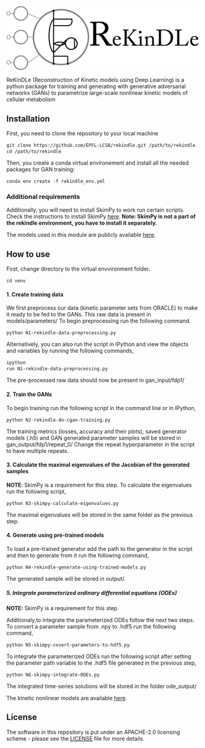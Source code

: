 ![here](https://github.com/EPFL-LCSB/rekindle/blob/master/venv/cGANtools/rekindle-logo.png)

ReKinDLe (Reconstruction of Kinetic models using Deep Learning) is a python package for training and generating with generative adversarial networks (GANs) to parametrize large-scale nonlinear kinetic models of cellular metabolism

## Installation
First, you need to clone the repository to your local machine

    git clone https://github.com/EPFL-LCSB/rekindle.git /path/to/rekindle
    cd /path/to/rekindle

Then, you create a conda virtual environement and install all the needed packages for GAN training:
    
    conda env create -f rekindle_env.yml

### Additional requirements
Additionally, you will need to install SkimPy to work run certain scripts. Check the instructions to install SkimPy [here](https://github.com/EPFL-LCSB/skimpy/).<b> Note: SkimPy is not a part of the 
rekindle environment, you have to install it separately. </b>

The models used in this module are publicly available [here](https://zenodo.org/record/5803120#).

## How to use

First, change directory to the virtual envvironment folder.

    cd venv

#### 1. Create training data 

We first preprocess our data (kinetic parameter sets from ORACLE) to make it ready to be fed to the GANs. This raw data is present in models/parameters/
To begin preprocessing run the following command.

    python N1-rekindle-data-preprocessing.py
    
Alternatively, you can also run the script in IPython and view the objects and variables by running the following commands,
 
    ipython
    run N1-rekindle-data-preprocessing.py
 
The pre-processed raw data should now be present in gan_input/fdp1/
#### 2. Train the GANs
To begin training run the following script in the command line or in IPython,
 
    python N2-rekindle-do-cgan-training.py
    
The training metrics (losses, accuracy and their plots), saved generator models (.h5) and GAN generated parameter samples will be stored in gan_output/fdp1/repeat_0/
Change the repeat hyperparameter in the script to have multiple repeats.
  
#### 3. Calculate the maximal eigenvalues of the Jacobian of the generated samples
  
<b>NOTE</b>: SkimPy is a requirement for this step.
To calculate the eigenvalues run the following script,
  
    python N3-skimpy-calculate-eigenvalues.py
  
The maximal eigenvalues will be stored in the same folder as the previous step.
  
#### 4. Generate using pre-trained models 
  
To load a pre-trained generator add the path to the generator in the script and then to generate from it run the following command,
      
    python N4-rekindle-generate-using-trained-models.py
    
The generated sample will be stored in output/. 

##### 5. Integrate parameterized ordinary differential equations (ODEs)
<b>NOTE:</b> SkimPy is a requirement for this step.

Additionaly,to integrate the parameterized ODEs follow the next two steps. To convert a parameter sample from .npy to .hdf5 run the following command,

    python N5-skimpy-covert-parameters-to-hdf5.py
    
To integrate the parameterized ODEs run the following script after setting the parameter path variable to the .hdf5 file generated in the previous step,

    python N6-skimpy-integrate-ODEs.py
      
The integrated time-series solutions will be stored in the folder ode_output/

The kinetic nonlinear models are available [here](https://zenodo.org/record/5803120#).  
   
## License

The software in this repository is put under an APACHE-2.0 licensing scheme - please see the [LICENSE](https://github.com/EPFL-LCSB/rekindle/blob/master/LICENSE.txt) file for more details.
 
 
